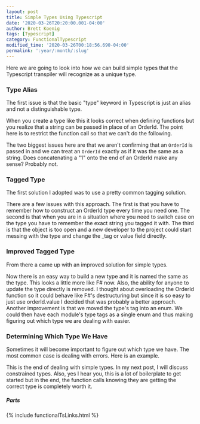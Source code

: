 ```yaml
---
layout: post
title: Simple Types Using Typescript
date: '2020-03-26T20:20:00.001-04:00'
author: Brett Koenig
tags: [Typescript]
category: FunctionalTypescript
modified_time: '2020-03-26T00:18:56.690-04:00'
permalink: ':year/:month/:slug'
---
```


Here we are going to look into how we can build simple types that the Typescript transpiler will recognize as a unique type.

### Type Alias

The first issue is that the basic "type" keyword in Typescript is just an alias and not a distinguishable type.
<script src="https://gist.github.com/brett9897/cd4729948a762f0846e6162e49cbca09.js"></script>
When you create a type like this it looks correct when defining functions but you realize that a string can be passed in place of an OrderId. The point here is to restrict the function call so that we can't do the following.
<script src="https://gist.github.com/brett9897/9d6282811860d1a7a5dcaf3ac1b70bff.js"></script>
The two biggest issues here are that we aren't confirming that an `OrderId` is passed in and we can treat an `OrderId` exactly as if it was the same as a string. Does concatenating a "1" onto the end of an OrderId make any sense? Probably not.

### Tagged Type

The first solution I adopted was to use a pretty common tagging solution.
<script src="https://gist.github.com/brett9897/714f76c45e7cbeebc2c59843e2e46c9c.js"></script>
There are a few issues with this approach. The first is that you have to remember how to construct an OrderId type every time you need one. The second is that when you are in a situation where you need to switch case on the type you have to remember the exact string you tagged it with. The third is that the object is too open and a new developer to the project could start messing with the type and change the _tag or value field directly.

### Improved Tagged Type

From there a came up with an improved solution for simple types. 
<script src="https://gist.github.com/brett9897/299122e35c949472bf535e9065a8bf43.js"></script>
Now there is an easy way to build a new type and it is named the same as the type. This looks a little more like F# now. Also, the ability for anyone to update the type directly is removed. I thought about overloading the OrderId function so it could behave like F#'s destructuring but since it is so easy to just use orderId.value I decided that was probably a better approach. Another improvement is that we moved the type's tag into an enum. We could then have each module's type tags as a single enum and thus making figuring out which type we are dealing with easier.

### Determining Which Type We Have

Sometimes it will become important to figure out which type we have. The most common case is dealing with errors. Here is an example.
<script src="https://gist.github.com/brett9897/e716da7c34cb1e85080d8c784e81fef9.js"></script>

This is the end of dealing with simple types. In my next post, I will discuss constrained types. Also, yes I hear you, this is a lot of boilerplate to get started but in the end, the function calls knowing they are getting the correct type is completely worth it.

##### Parts
{% include functionalTsLinks.html %}